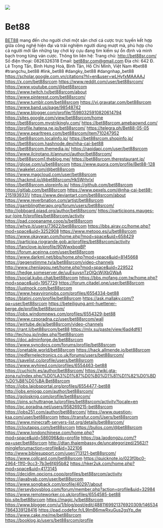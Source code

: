 ![](https://pad.coopaname.coop/uploads/12fadc3f-b2b4-450b-8fd0-275643acc4de.jpg)
# Bet88

<a href="http://bet88sr.com/">BET88</a> mang đến cho người chơi một sân chơi cá cược trực tuyến kết hợp giữa công nghệ hiện đại và trải nghiệm người dùng mượt mà, phù hợp cho cả người mới lẫn những tay chơi kỳ cựu đang tìm kiếm sự ổn định và minh bạch trong từng ván cược.
Thông tin liên hệ:
Trang chủ: <a href="http://bet88sr.com/">http://bet88sr.com/</a>
Số điện thoại: 0826326318
Email: bet88sr.com@gmail.com
Địa chỉ: 642 Đ. Lê Trọng Tấn, Bình Hưng Hoà, Bình Tân, Hồ Chí Minh, Việt Nam
#bet88 #trangchu_bet88 #link_bet88 #dangky_bet88 #dangnhap_bet88
<a href="https://scholar.google.com.vn/citations?hl=en&user=wLHyfxMAAAAJ">https://scholar.google.com.vn/citations?hl=en&user=wLHyfxMAAAAJ</a>
<a href="https://x.com/bet88srcom">https://x.com/bet88srcom</a>
<a href="https://www.reddit.com/user/bet88srcom/">https://www.reddit.com/user/bet88srcom/</a>
<a href="https://www.youtube.com/@bet88srcom">https://www.youtube.com/@bet88srcom</a>
<a href="https://www.twitch.tv/bet88srcom/about">https://www.twitch.tv/bet88srcom/about</a>
<a href="https://www.pinterest.com/bet88srcom/">https://www.pinterest.com/bet88srcom/</a>
<a href="https://www.tumblr.com/bet88srcom">https://www.tumblr.com/bet88srcom</a>
<a href="https://vi.gravatar.com/bet88srcom">https://vi.gravatar.com/bet88srcom</a>
<a href="https://www.band.us/page/98548742">https://www.band.us/page/98548742</a>
<a href="https://www.blogger.com/profile/15980325910820614794">https://www.blogger.com/profile/15980325910820614794</a>
<a href="https://sites.google.com/view/bet88srcom/home">https://sites.google.com/view/bet88srcom/home</a>
<a href="https://bet88srcom.mystrikingly.com/">https://bet88srcom.mystrikingly.com/</a>
<a href="https://bet88srcom.amebaownd.com/">https://bet88srcom.amebaownd.com/</a>
<a href="https://profile.hatena.ne.jp/bet88srcom/">https://profile.hatena.ne.jp/bet88srcom/</a>
<a href="https://telegra.ph/Bet88-05-05">https://telegra.ph/Bet88-05-05</a>
<a href="https://www.pearltrees.com/bet88srcom/item710247952">https://www.pearltrees.com/bet88srcom/item710247952</a>
<a href="https://bet88srcom.localinfo.jp/">https://bet88srcom.localinfo.jp/</a>
<a href="https://bet88srcom.shopinfo.jp/">https://bet88srcom.shopinfo.jp/</a>
<a href="https://bet88srcom.hashnode.dev/nha-cai-bet88">https://bet88srcom.hashnode.dev/nha-cai-bet88</a>
<a href="https://bet88srcom.themedia.jp/">https://bet88srcom.themedia.jp/</a>
<a href="https://rapidapi.com/user/bet88srcom">https://rapidapi.com/user/bet88srcom</a>
<a href="https://www.ilcirotano.it/annunci/author/bet88srcom/">https://www.ilcirotano.it/annunci/author/bet88srcom/</a>
<a href="https://bet88srcom1.theblog.me/">https://bet88srcom1.theblog.me/</a>
<a href="https://bet88srcom.therestaurant.jp/">https://bet88srcom.therestaurant.jp/</a>
<a href="https://glose.com/u/bet88srcom">https://glose.com/u/bet88srcom</a>
<a href="https://www.quora.com/profile/Bet88-128">https://www.quora.com/profile/Bet88-128</a>
<a href="https://wakelet.com/@bet88srcom">https://wakelet.com/@bet88srcom</a>
<a href="https://www.magcloud.com/user/bet88srcom">https://www.magcloud.com/user/bet88srcom</a>
<a href="https://hackmd.io/@bet88srcom/Hk5Wrhrlxl">https://hackmd.io/@bet88srcom/Hk5Wrhrlxl</a>
<a href="https://bet88srcom.storeinfo.jp/">https://bet88srcom.storeinfo.jp/</a>
<a href="https://github.com/bet88srcom">https://github.com/bet88srcom</a>
<a href="https://gitlab.com/bet88srcom">https://gitlab.com/bet88srcom</a>
<a href="https://www.pexels.com/@nha-cai-bet88-2151939331/">https://www.pexels.com/@nha-cai-bet88-2151939331/</a>
<a href="https://www.deviantart.com/bet88srcom/about">https://www.deviantart.com/bet88srcom/about</a>
<a href="https://www.reverbnation.com/artist/bet88srcom">https://www.reverbnation.com/artist/bet88srcom</a>
<a href="https://gamblingtherapy.org/forum/users/bet88srcom/">https://gamblingtherapy.org/forum/users/bet88srcom/</a>
<a href="http://jobboard.piasd.org/author/bet88srcom/">http://jobboard.piasd.org/author/bet88srcom/</a>
<a href="https://participons.mauges-sur-loire.fr/profiles/bet88srcom/activity">https://participons.mauges-sur-loire.fr/profiles/bet88srcom/activity</a>
<a href="https://pad.coopaname.coop/s/bet88srcom">https://pad.coopaname.coop/s/bet88srcom</a>
<a href="https://whyp.it/users/73622/bet88srcom">https://whyp.it/users/73622/bet88srcom</a>
<a href="https://bbs.airav.cc/home.php?mod=space&uid=3252908">https://bbs.airav.cc/home.php?mod=space&uid=3252908</a>
<a href="https://www.metooo.es/u/bet88srcom">https://www.metooo.es/u/bet88srcom</a>
<a href="https://www.okaywan.com/home.php?mod=space&uid=658429">https://www.okaywan.com/home.php?mod=space&uid=658429</a>
<a href="https://participa.riogrande.gob.ar/profiles/bet88srcom/activity">https://participa.riogrande.gob.ar/profiles/bet88srcom/activity</a>
<a href="https://fanclove.jp/profile/90WwxboqBP">https://fanclove.jp/profile/90WwxboqBP</a>
<a href="https://forum.aceinna.com/user/bet88srcom">https://forum.aceinna.com/user/bet88srcom</a>
<a href="https://www.darkml.net/bbs/home.php?mod=space&uid=8145668">https://www.darkml.net/bbs/home.php?mod=space&uid=8145668</a>
<a href="https://gegenstimme.tv/a/bet88srcom/video-channels">https://gegenstimme.tv/a/bet88srcom/video-channels</a>
<a href="http://www.chenjiagou.net/home.php?mod=space&uid=229522">http://www.chenjiagou.net/home.php?mod=space&uid=229522</a>
<a href="https://hedge.someserver.de/uuEsuysnTzOlQcWjXbGWaA">https://hedge.someserver.de/uuEsuysnTzOlQcWjXbGWaA</a>
<a href="https://social.kubo.chat/bet88srcom">https://social.kubo.chat/bet88srcom</a>
<a href="https://bbs.mofang.com.tw/home.php?mod=space&uid=1957729">https://bbs.mofang.com.tw/home.php?mod=space&uid=1957729</a>
<a href="https://forum.citadel.one/user/bet88srcom">https://forum.citadel.one/user/bet88srcom</a>
<a href="https://justnock.com/bet88srcom">https://justnock.com/bet88srcom</a>
<a href="https://www.heavyironjobs.com/profiles/6554334-bet88">https://www.heavyironjobs.com/profiles/6554334-bet88</a>
<a href="https://blatini.com/profile/bet88srcom">https://blatini.com/profile/bet88srcom</a>
<a href="https://ask.mallaky.com/?qa=user/bet88srcom">https://ask.mallaky.com/?qa=user/bet88srcom</a>
<a href="https://beteiligung.amt-huettener-berge.de/profile/bet88srcom/">https://beteiligung.amt-huettener-berge.de/profile/bet88srcom/</a>
<a href="https://jobs.windomnews.com/profiles/6554329-bet88">https://jobs.windomnews.com/profiles/6554329-bet88</a>
<a href="https://www.czporadna.cz/user/bet88srcom/wall">https://www.czporadna.cz/user/bet88srcom/wall</a>
<a href="https://wirtube.de/a/bet88srcom/video-channels">https://wirtube.de/a/bet88srcom/video-channels</a>
<a href="https://rant.li/bet88srcom/bet88">https://rant.li/bet88srcom/bet88</a>
<a href="https://mlx.su/paste/view/6ad4df61">https://mlx.su/paste/view/6ad4df61</a>
<a href="http://techou.jp/index.php?bet88srcom">http://techou.jp/index.php?bet88srcom</a>
<a href="https://doc.adminforge.de/bet88srcom">https://doc.adminforge.de/bet88srcom</a>
<a href="https://www.syncdocs.com/forums/profile/bet88srcom">https://www.syncdocs.com/forums/profile/bet88srcom</a>
<a href="https://onetable.world/bet88srcom">https://onetable.world/bet88srcom</a>
<a href="https://hack.allmende.io/bet88srcom">https://hack.allmende.io/bet88srcom</a>
<a href="https://redfernelectronics.co.uk/forums/users/bet88srcom/">https://redfernelectronics.co.uk/forums/users/bet88srcom/</a>
<a href="https://savelist.co/profile/users/bet88srcom">https://savelist.co/profile/users/bet88srcom</a>
<a href="https://www.wvhired.com/profiles/6554463-bet88">https://www.wvhired.com/profiles/6554463-bet88</a>
<a href="https://cuchichi.es/author/bet88srcom/">https://cuchichi.es/author/bet88srcom/</a>
<a href="https://wiki.gta-zona.ru/index.php/%D0%A3%D1%87%D0%B0%D1%81%D1%82%D0%BD%D0%B8%D0%BA:Bet88srcom">https://wiki.gta-zona.ru/index.php/%D0%A3%D1%87%D0%B0%D1%81%D1%82%D0%BD%D0%B8%D0%BA:Bet88srcom</a>
<a href="https://jobs.lajobsportal.org/profiles/6554477-bet88">https://jobs.lajobsportal.org/profiles/6554477-bet88</a>
<a href="http://jobs.emiogp.com/author/bet88srcom/">http://jobs.emiogp.com/author/bet88srcom/</a>
<a href="https://golosknig.com/profile/bet88srcom/">https://golosknig.com/profile/bet88srcom/</a>
<a href="https://pins.schuttrange.lu/profiles/bet88srcom/activity?locale=en">https://pins.schuttrange.lu/profiles/bet88srcom/activity?locale=en</a>
<a href="https://pc.poradna.net/users/958269215-bet88srcom">https://pc.poradna.net/users/958269215-bet88srcom</a>
<a href="https://jobs251.com/author/bet88srcom/">https://jobs251.com/author/bet88srcom/</a>
<a href="https://www.question-ksa.com/user/bet88srcom">https://www.question-ksa.com/user/bet88srcom</a>
<a href="https://transfur.com/Users/bet88srcom">https://transfur.com/Users/bet88srcom</a>
<a href="https://www.minecraft-servers-list.org/details/bet88srcom/">https://www.minecraft-servers-list.org/details/bet88srcom/</a>
<a href="https://cloutapps.com/bet88srcom">https://cloutapps.com/bet88srcom</a>
<a href="https://bulios.com/@bet88srcom">https://bulios.com/@bet88srcom</a>
<a href="https://www.londonchinese.com/home.php?mod=space&uid=586096&do=profile">https://www.londonchinese.com/home.php?mod=space&uid=586096&do=profile</a>
<a href="https://qa.laodongzu.com/?qa=user/bet88srcom">https://qa.laodongzu.com/?qa=user/bet88srcom</a>
<a href="http://dtan.thaiembassy.de/uncategorized/2562/?mingleforumaction=profile&id=322106">http://dtan.thaiembassy.de/uncategorized/2562/?mingleforumaction=profile&id=322106</a>
<a href="http://www.biblesupport.com/user/713121-bet88srcom/">http://www.biblesupport.com/user/713121-bet88srcom/</a>
<a href="https://www.collcard.com/bet88srcom">https://www.collcard.com/bet88srcom</a>
<a href="https://quicknote.io/023f0bc0-2964-11f0-9cc3-7b3e6f495b82">https://quicknote.io/023f0bc0-2964-11f0-9cc3-7b3e6f495b82</a>
<a href="https://hker2uk.com/home.php?mod=space&uid=4173145">https://hker2uk.com/home.php?mod=space&uid=4173145</a>
<a href="https://decidim.opcions.coop/profiles/bet88srcom/activity">https://decidim.opcions.coop/profiles/bet88srcom/activity</a>
<a href="https://javabyab.com/user/bet88srcom">https://javabyab.com/user/bet88srcom</a>
<a href="https://www.songback.com/profile/40297/about">https://www.songback.com/profile/40297/about</a>
<a href="https://jerseyboysblog.com/forum/member.php?action=profile&uid=32984">https://jerseyboysblog.com/forum/member.php?action=profile&uid=32984</a>
<a href="https://www.remoteworker.co.uk/profiles/6554585-bet88">https://www.remoteworker.co.uk/profiles/6554585-bet88</a>
<a href="bio.site/bet88srcom">bio.site/bet88srcom</a>
<a href="https://magic.ly/bet88srcom">https://magic.ly/bet88srcom</a>
<a href="https://www.blogger.com/u/1/blog/post/edit/4881169921376920309/1465347864339128416">https://www.blogger.com/u/1/blog/post/edit/4881169921376920309/1465347864339128416</a>
<a href="https://pad.codefor.fr/L9ImB6mwRxuGus2gsYp_dw">https://pad.codefor.fr/L9ImB6mwRxuGus2gsYp_dw</a>
<a href="https://www.cake.me/me/bet88srcom">https://www.cake.me/me/bet88srcom</a>
<a href="https://booklog.jp/users/bet88srcom/profile">https://booklog.jp/users/bet88srcom/profile</a>
